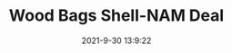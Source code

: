 ---
"title": "Wood Bags Shell-NAM Deal"
"date": "2021-9-30 13:9:22"
"feed_name": "RIGZONE"
"feed_website": "http://www.rigzone.com/"
"feed_rss": "http://www.rigzone.com/news/rss/rigzone_latest.aspx"
"link": "https://www.rigzone.com/news/wood_bags_shellnam_deal-30-sep-2021-166582-article/?rss=true"
"source": "None"
"file": "_posts/2021-1-1-0b89bcc0d537ba75071505cbda926f68287fe725.md"
"accident": "0"
"drilling": "0"
"dead": "0"
"injured": "0"
"arrested": "0"
"where": "unknown site"
"causes": "unknown"
"place": "unknown place"
---